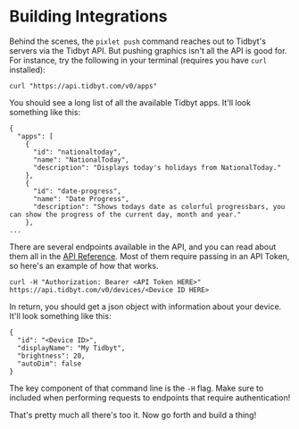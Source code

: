 # Building Integrations

Behind the scenes, the `pixlet push` command reaches out to Tidbyt's
servers via the Tidbyt API. But pushing graphics isn't all the API is
good for. For instance, try the following in your terminal (requires
you have `curl` installed):

```
curl "https://api.tidbyt.com/v0/apps"
```

You should see a long list of all the available Tidbyt apps. It'll
look something like this:

```
{
  "apps": [
    {
      "id": "nationaltoday",
      "name": "NationalToday",
      "description": "Displays today's holidays from NationalToday."
    },
    {
      "id": "date-progress",
      "name": "Date Progress",
      "description": "Shows todays date as colorful progressbars, you can show the progress of the current day, month and year."
    },
...
```

There are several endpoints available in the API, and you can read
about them all in the [API Reference](api). Most of them require passing
in an API Token, so here's an example of how that works.

```
curl -H "Authorization: Bearer <API Token HERE>" https://api.tidbyt.com/v0/devices/<Device ID HERE>
```

In return, you should get a json object with information about your device. It'll look something like this:

```
{
  "id": "<Device ID>",
  "displayName": "My Tidbyt",
  "brightness": 20,
  "autoDim": false
}
```

The key component of that command line is the `-H` flag. Make sure to
included when performing requests to endpoints that require
authentication!

That's pretty much all there's too it. Now go forth and build a thing!
